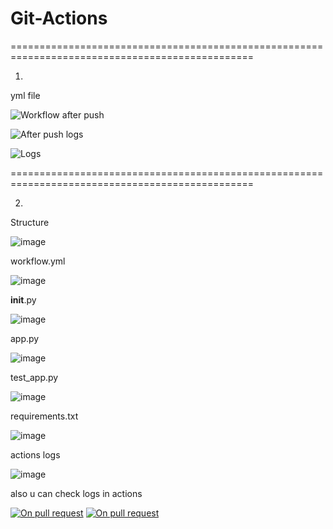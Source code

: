 # Git-Actions

================================================================================================

1.

yml file

![Workflow](https://github.com/user-attachments/assets/dba91996-0f04-4f14-ba4d-7487d3008e04)
after push

![After push](https://github.com/user-attachments/assets/4bfd5a02-4f56-4309-8c8b-d1b4bad2704a)
logs

![Logs](https://github.com/user-attachments/assets/c0edda5b-c834-42ba-bb48-e4dd5029c85f)

================================================================================================

2.

Structure

![image](https://github.com/user-attachments/assets/6bd55b03-a0a2-4baa-a65e-f2220de2954a)

workflow.yml

![image](https://github.com/user-attachments/assets/9feaff22-97c0-4ef0-a31f-2581150270e3)

__init__.py

![image](https://github.com/user-attachments/assets/c1c3eea8-c558-4b02-86dc-8cb05ec1e0d0)

app.py

![image](https://github.com/user-attachments/assets/05a30d23-f357-4af4-96bc-c649a1cc3868)

test_app.py

![image](https://github.com/user-attachments/assets/2f82a627-f938-44a2-9784-6bbdfbfe6452)

requirements.txt

![image](https://github.com/user-attachments/assets/347cf375-c9f3-495a-80e4-14362d78bf27)

actions logs

![image](https://github.com/user-attachments/assets/7bd9d160-c3d6-4377-8010-c22b20706753)

also u can check logs in actions













[![On pull request](https://github.com/kaashntr/Git-Actions/actions/workflows/workflow.yml/badge.svg)](https://github.com/kaashntr/Git-Actions/actions/workflows/workflow.yml)
[![On pull request](https://github.com/kaashntr/Git-Actions/actions/workflows/workflow.yml/badge.svg)](https://github.com/kaashntr/Git-Actions/actions/workflows/workflow.yml)
